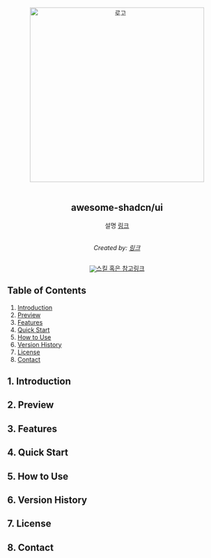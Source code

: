 <p align="center">
  <br>
  <img width="400" src="" alt="로고">
  <br>
  <br>
</p>

<h2 align='center'>awesome-shadcn/ui</h2>

<p align='center'>
설명 <a href='' target="_blank">링크</a>
<br><br>

<p align='center'>
<i>Created by: <a href='링크 경로' target="_blank">링크</a></i>
<br><br>

<div align="center" style="line-height: 1;">
<a href='https://github.com/' target="_blank">
<img src='이미지 경로' alt='스킬 혹은 참고링크'>
</a>
</div>

</p>

## Table of Contents

1. [Introduction](#1-introduction)
2. [Preview](#2-preview)
3. [Features](#3-features)
4. [Quick Start](#4-quick-start)
5. [How to Use](#5-how-to-use)
6. [Version History](#6-version-history)
7. [License](#7-license)
8. [Contact](#8-contact)

## 1. Introduction

## 2. Preview

## 3. Features

## 4. Quick Start

## 5. How to Use

## 6. Version History

## 7. License

## 8. Contact
